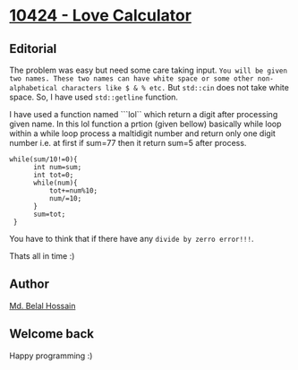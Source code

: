 # [10424 - Love Calculator](https://uva.onlinejudge.org/index.php?option=com_onlinejudge&Itemid=8&category=16&page=show_problem&problem=1365)


## Editorial
The problem was easy but need some care taking input. ```You will be given two names. These two names can have white space or some other non-alphabetical
characters like $ & % etc.``` But ```std::cin``` does not take white space.
So, I have used ```std::getline``` function.

I have used a function named ```lol`` which return a digit after processing given name.
In this lol function a prtion (given bellow) basically while loop within a while loop process a maltidigit number and return only one digit number i.e. at first if sum=77 then it return sum=5 after process.
```
while(sum/10!=0){
      int num=sum;
      int tot=0;
      while(num){
          tot+=num%10;
          num/=10;
      }
      sum=tot;
 }
```
You have to think that if there have any ```divide by zerro error!!!```.

Thats all in time :)

## Author
 [Md. Belal Hossain](https://github.com/belal-bh)
 
 
## Welcome back
Happy programming :)
